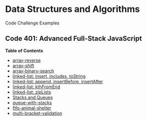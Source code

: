# Data Structures and Algorithms

Code Challenge Examples

## Code 401: Advanced Full-Stack JavaScript

**Table of Contents**
- [array-reverse](challenges/arrayReverse/array-reverse.js)
- [array-shift](challenges/arrayShift/array-shift.js)
- [array-binary-search](challenges/arrayBinarySearch/array-binary-search.js)
- [linked-list: insert, includes, toString](Data-Structures/linkedList/linked-list.js)
- [linked-list: append, insertBefore, insertAfter](Data-Structures/linkedList/linked-list.js)
- [linked-list: kthFromEnd](Data-Structures/linkedList/linked-list.js)
- [linked-list: zipLists](challenges/llZip/ll-zip.js)
- [Stacks and Queues](Data-Structures/stacksAndQueues/stacks-and-queues.js)
- [queue-with-stacks](challenges/queueWithStacks/queue-with-stacks.js)
- [fifo-animal-shelter](challenges/fifoAnimalShelter/fifo-animal-shelter.js)
- [multi-bracket-validation](challenges/multiBracketValidation)
